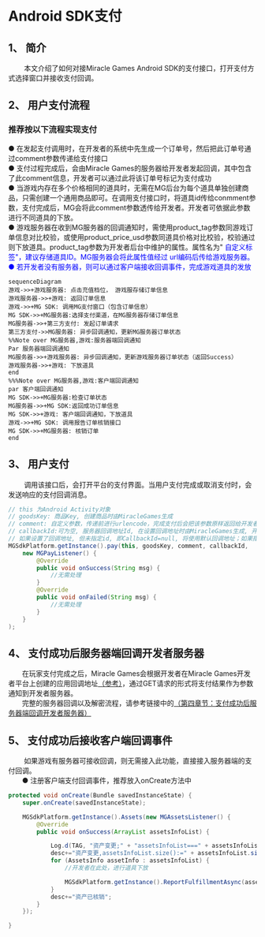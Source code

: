 # Android SDK支付

## 1、 简介
　　 本文介绍了如何对接Miracle Games Android SDK的支付接口，打开支付方式选择窗口并接收支付回调。

## 2、 用户支付流程
### 推荐按以下流程实现支付
●  在发起支付调用时，在开发者的系统中先生成一个订单号，然后把此订单号通过comment参数传递给支付接口<br>
●  支付过程完成后，会由Miracle Games的服务器给开发者发起回调，其中包含了此comment信息，开发者可以通过此将该订单号标记为支付成功<br>
●  当游戏内存在多个价格相同的道具时，无需在MG后台为每个道具单独创建商品，只需创建一个通用商品即可。在调用支付接口时，将道具id传给conmment参数，支付完成后，MG会将此comment参数透传给开发者。开发者可依据此参数进行不同道具的下放。<br>
●  游戏服务器在收到MG服务器的回调通知时，需使用product_tag参数同游戏订单信息对比校验，或使用product_price_usd参数同道具价格对比校验，校验通过则下放道具。product_tag参数为开发者后台中维护的属性。属性名为"<span  style="color:blue"> 自定义标签"，建议存储道具ID。MG服务器会将此属性值经过 url编码后传给游戏服务器。<br>
●  若开发者没有服务器，则可以通过客户端接收回调事件，完成游戏道具的发放<br>
```mermaid
sequenceDiagram
游戏->>+游戏服务器: 点击充值档位， 游戏服存储订单信息
游戏服务器->>+游戏: 返回订单信息
游戏->>+MG SDK: 调用MG支付窗口（包含订单信息）
MG SDK->>+MG服务器:选择支付渠道，在MG服务器存储订单信息
MG服务器->>+第三方支付: 发起订单请求
第三方支付->>MG服务器: 异步回调通知，更新MG服务器订单状态
%%Note over MG服务器,游戏:服务器端回调通知
Par 服务器端回调通知
MG服务器->>+游戏服务器: 异步回调通知，更新游戏服务器订单状态（返回Success）
游戏服务器->>+游戏: 下放道具
end
%%%Note over MG服务器,游戏:客户端回调通知  
par 客户端回调通知
MG SDK->>+MG服务器:检查订单状态
MG服务器->>+MG SDK:返回成功订单信息
MG SDK->>+游戏: 客户端回调通知，下放道具
游戏->>+MG SDK: 调用报告订单核销接口
MG SDK->>+MG服务器: 核销订单
end
```
## 3、 用户支付
　　 调用该接口后，会打开平台的支付界面。当用户支付完成或取消支付时，会发送响应的支付回调消息。
```java
// this 为Android Activity对象	
// goodsKey: 商品Key, 创建商品时由MiracleGames生成 
// comment: 自定义参数，传递前进行urlencode，完成支付后会把该参数原样返回给开发者。
// callbackId:可为空, 服务器回调地址Id, 在设置回调地址时由MiracleGames生成, 开发者可以设置多个回调地址, 该笔交易将会给指定Id的回调地址发起支付成功的回调
// 如果设置了回调地址, 但未指定id, 即CallbackId=null, 将使用默认回调地址；如果指定了Id, 但该Id不存在, 将不能支付。如果不使用服务器回调, 请忽略该属性。
MGSdkPlatform.getInstance().pay(this, goodsKey, comment, callbackId,
	new MGPayListener() { 
		@Override
		public void onSuccess(String msg) {
			//无需处理
		}
		@Override
		public void onFailed(String msg) {
			//无需处理
		}
	}
);
```

## 4、 支付成功后服务器端回调开发者服务器
　　在玩家支付完成之后，Miracle Games会根据开发者在Miracle Games开发者平台上创建的应用回调地址[（参考）](https://doc.mguwp.net/appcallback.html)，通过GET请求的形式将支付结果作为参数通知到开发者服务器。<br>
　　完整的服务器回调以及解密流程，请参考链接中的[（第四章节：支付成功后服务器端回调开发者服务器）](https://doc.mguwp.net/androidpayment.html)
## 5、 支付成功后接收客户端回调事件
　　 如果游戏有服务器可接收回调，则无需接入此功能，直接接入服务器端的支付回调。<br>
　　● 注册客户端支付回调事件，推荐放入onCreate方法中
```java
protected void onCreate(Bundle savedInstanceState) {
	super.onCreate(savedInstanceState);

	MGSdkPlatform.getInstance().Assets(new MGAssetsListener() {
		@Override
		public void onSuccess(ArrayList assetsInfoList) {

			Log.d(TAG, "资产变更;" + "assetsInfoList===" + assetsInfoList.size());
			desc+="资产变更,assetsInfoList.size():=" + assetsInfoList.size()+"\n";
			for (AssetsInfo assetInfo : assetsInfoList) {
				//开发者在此处，进行道具下放

				MGSdkPlatform.getInstance().ReportFulfillmentAsync(assetInfo);//报告核销
			}
			desc+="资产已核销";
		}
	});

}
```
